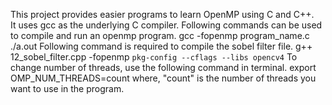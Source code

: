 This project provides easier programs to learn OpenMP using C and C++.  
It uses gcc as the underlying C compiler. 
Following commands can be used to compile and run an openmp program.
  gcc -fopenmp program_name.c
  ./a.out
Following command is required to compile the sobel filter file.
  g++ 12_sobel_filter.cpp -fopenmp `pkg-config --cflags --libs opencv4`
To change number of threads, use the following command in terminal.
  export OMP_NUM_THREADS=count 
where, "count" is the number of threads you want to use in the program.  
